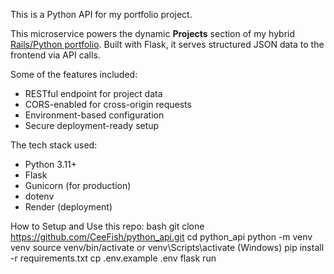 This is a Python API for my portfolio project.

This microservice powers the dynamic **Projects** section of my hybrid [Rails/Python portfolio](.....). Built with Flask, it serves structured JSON data to the frontend via API calls.

Some of the features included: 
- RESTful endpoint for project data
- CORS-enabled for cross-origin requests
- Environment-based configuration
- Secure deployment-ready setup

The tech stack used:
- Python 3.11+
- Flask
- Gunicorn (for production)
- dotenv
- Render (deployment)

How to Setup and Use this repo:
bash
git clone https://github.com/CeeFish/python_api.git
cd python_api
python -m venv venv
source venv/bin/activate or venv\Scripts\activate (Windows)
pip install -r requirements.txt
cp .env.example .env
flask run
